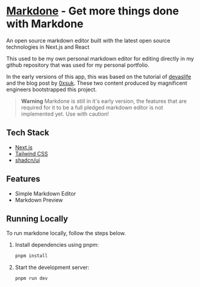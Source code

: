 # [Markdone][markdone] - Get more things done with Markdone

An open source markdown editor built with the latest open source technologies in Next.js and React

This used to be my own personal markdown editor for editing directly in my github repository that was used for my
personal portfolio.

In the early versions of this app, this was based on the tutorial of [devaslife] and the blog post by [0xsuk]. These two
content produced by magnificent engineers bootstrapped this project.

> **Warning** Markdone is still in it's early version, the features that are required for it to be a full pledged
> markdown editor is not implemented yet. Use with caution!

## Tech Stack

-   [Next.js][nextjs]
-   [Tailwind CSS][tailwindcss]
-   [shadcn/ui]

## Features

-   Simple Markdown Editor
-   Markdown Preview

## Running Locally

To run markdone locally, follow the steps below.

1. Install dependencies using pnpm:

    ```sh
    pnpm install
    ```

2. Start the development server:

    ```sh
    pnpm run dev
    ```

[devaslife]: https://www.youtube.com/watch?v=gxBis8EgoAg
[0xsuk]: https://0xsuk.github.io/posts/2022-03-25-build-your-own-markdown-editor-with-react.js-and-codemirror-6/
[nextjs]: https://nextjs.org
[tailwindcss]: https://tailwindcss.com
[markdone]: https://markdone.jaycedotbin.me
[shadcn/ui]: https://ui.shadcn.com
